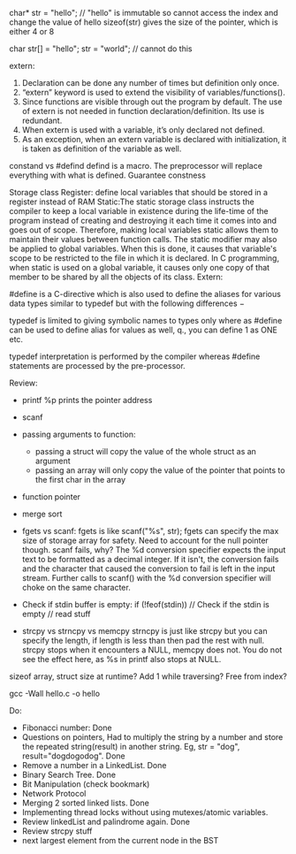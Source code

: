 


char* str = "hello"; // "hello" is immutable so cannot access the index and change the value of hello
sizeof(str) gives the size of the pointer, which is either 4 or 8

char str[] = "hello";
str = "world"; // cannot do this

extern:
1. Declaration can be done any number of times but definition only once.
2. “extern” keyword is used to extend the visibility of variables/functions().
3. Since functions are visible through out the program by default. The use of extern is not needed in function declaration/definition. Its use is redundant.
4. When extern is used with a variable, it’s only declared not defined.
5. As an exception, when an extern variable is declared with initialization, it is taken as definition of the variable as well.

constand vs #defind
defind is a macro. The preprocessor will replace everything with what is defined. Guarantee constness

Storage class
Register: define local variables that should be stored in a register instead of RAM
Static:The static storage class instructs the compiler to keep a local variable in existence during the life-time of the program instead of creating and destroying it each time it comes into and goes out of scope. Therefore, making local variables static allows them to maintain their values between function calls.
The static modifier may also be applied to global variables. When this is done, it causes that variable's scope to be restricted to the file in which it is declared.
In C programming, when static is used on a global variable, it causes only one copy of that member to be shared by all the objects of its class.
Extern:

#define is a C-directive which is also used to define the aliases for various data types similar to typedef but with the following differences −

typedef is limited to giving symbolic names to types only where as #define can be used to define alias for values as well, q., you can define 1 as ONE etc.

typedef interpretation is performed by the compiler whereas #define statements are processed by the pre-processor.

Review:
- printf
%p prints the pointer address

- scanf

- passing arguments to function:
    + passing a struct will copy the value of the whole struct as an argument
    + passing an array will only copy the value of the pointer that points to the first char in the array

- function pointer

- merge sort

- fgets vs scanf:
fgets is like scanf("%s", str); fgets can specify the max size of storage array for safety. Need to account for the null pointer though.
scanf fails, why? The %d conversion specifier expects the input text to be formatted as a decimal integer. If it isn't, the conversion fails and the character that caused the conversion to fail is left in the input stream. Further calls to scanf() with the %d conversion specifier will choke on the same character.

- Check if stdin buffer is empty: 
    if (!feof(stdin)) // Check if the stdin is empty
        // read stuff

- strcpy vs strncpy vs memcpy
    strncpy is just like strcpy but you can specify the length, if length is less than then pad the rest with null.
    strcpy stops when it encounters a NULL, memcpy does not. You do not see the effect here, as %s in printf also stops at NULL.

     


sizeof array, struct size at runtime? 
Add 1 while traversing?
Free from index?



gcc -Wall hello.c -o hello

Do:
- Fibonacci number: Done
- Questions on pointers, Had to multiply the string by a number and store the repeated string(result) in another string. Eg, str = "dog", result="dogdogodog".  Done
- Remove a number in a LinkedList. Done
- Binary Search Tree. Done
- Bit Manipulation (check bookmark)
- Network Protocol
- Merging 2 sorted linked lists. Done 
- Implementing thread locks without using mutexes/atomic variables.
- Review linkedList and palindrome again. Done
- Review strcpy stuff
- next largest element from the current node in the BST